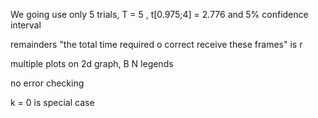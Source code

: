 We going use only 5 trials, T = 5 , t[0.975;4] = 2.776 and 5% confidence interval

remainders 
"the total time required o correct receive these frames" is r

multiple plots on 2d graph, B N legends

no error checking

k = 0  is special case